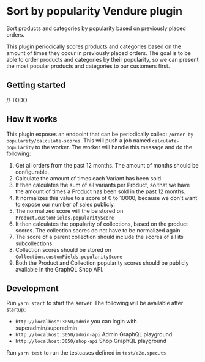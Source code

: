 # Sort by popularity Vendure plugin

Sort products and categories by popularity based on previously placed orders.

This plugin periodically scores products and categories based on the amount of times they occur in previously placed orders. The goal is to be able to order products and categories by their popularity, so we can present the most popular products and categories to our customers first.

## Getting started

// TODO

## How it works

This plugin exposes an endpoint that can be periodically called: `/order-by-popularity/calculate-scores`. This will push a job named `calculate-popularity` to the worker. The worker will handle this message and do the following:

1. Get all orders from the past 12 months. The amount of months should be configurable.
2. Calculate the amount of times each Variant has been sold.
3. It then calculates the sum of all variants per Product, so that we have the amount of times a Product has been sold in the past 12 months.
4. It normalizes this value to a score of 0 to 10000, because we don't want to expose our number of sales publicly.
5. The normalized score will the be stored on `Product.customFields.popularityScore`
6. It then calculates the popularity of collections, based on the product scores. The collection scores do not have to be normalized again.
7. The score of a parent collection should include the scores of all its subcollections
8. Collection scores should be stored on `Collection.customFields.popularityScore`
9. Both the Product and Collection popularity scores should be publicly available in the GraphQL Shop API.

## Development

Run `yarn start` to start the server. The following will be available after startup:

- `http://localhost:3050/admin` you can login with superadmin/superadmin
- `http://localhost:3050/admin-api` Admin GraphQL playground
- `http://localhost:3050/shop-api` Shop GraphQL playground

Run `yarn test` to run the testcases defined in `test/e2e.spec.ts`
